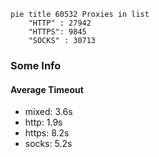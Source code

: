 
```mermaid
pie title 60532 Proxies in list
    "HTTP" : 27942
    "HTTPS": 9845
    "SOCKS" : 30713
```

### Some Info
#### Average Timeout

- mixed: 3.6s
- http: 1.9s
- https: 8.2s
- socks: 5.2s